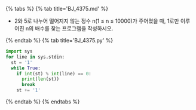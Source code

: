 {% tabs %}
{% tab title='BJ_4375.md' %}

* 2와 5로 나누어 떨어지지 않는 정수 n(1 ≤ n ≤ 10000)가 주어졌을 때, 1로만 이루어진 n의 배수를 찾는 프로그램을 작성하시오.

{% endtab %}
{% tab title='BJ_4375.py' %}

```py
import sys
for line in sys.stdin:
  st = '1'
  while True:
    if int(st) % int(line) == 0:
      print(len(st))
      break
    st += '1'
```

{% endtab %}
{% endtabs %}